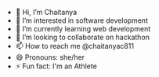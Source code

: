 - 👋 Hi, I’m Chaitanya
- 👀 I’m interested in software development 
- 🌱 I’m currently learning web development 
- 💞️ I’m looking to collaborate on hackathon 
- 📫 How to reach me @chaitanyac811
- 😄 Pronouns: she/her
- ⚡ Fun fact: I'm an Athlete 

<!---
Chaitanyac811/Chaitanyac811 is a ✨ special ✨ repository because its `README.md` (this file) appears on your GitHub profile.
You can click the Preview link to take a look at your changes.
--->
